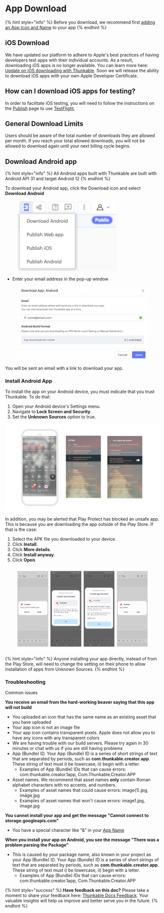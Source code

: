 # App Download



{% hint style="info" %}
Before you download, we recommend first [adding an App Icon and Name](../../project-settings/) to your app
{% endhint %}

## iOS Download&#x20;

We have updated our platform to adhere to Apple's best practices of having developers test apps with their individual accounts. As a result, downloading iOS apps is no longer available. You can learn more here: [Update on iOS downloading with Thunkable](https://blog.thunkable.com/update-on-ios-downloading-with-thunkable). Soon we will release the ability to download iOS apps with your own Apple Developer Certificate.

## How can I download iOS apps for testing?&#x20;

In order to facilitate iOS testing, you will need to follow the instructions on the [Publish](../../../publish-to-app-store-ios/) page to use [TestFlight](../../../publish-to-app-store-ios/testflight-overview/testflight-in-depth.md).&#x20;

## General Download Limits

Users should be aware of the total number of downloads they are allowed per month. If you reach your total allowed downloads, you will not be allowed to download again until your next billing cycle begins.&#x20;

## Download Android app

{% hint style="info" %}
All Android apps built with Thunkable are built with Android API 31 and target Android 12
{% endhint %}

To download your Android app, click the Download icon and select **Download Android**&#x20;

<div align="left">

<figure><img src="../../../.gitbook/assets/Publish and Download - dropdown menu.png" alt="" width="321"><figcaption></figcaption></figure>

</div>

* Enter your email address in the pop-up window

<figure><img src="../../../.gitbook/assets/Screen Shot 2022-09-23 at 1.19.31 PM.png" alt=""><figcaption></figcaption></figure>

You will be sent an email with a link to download your app.

### Install Android App

To install the app on your Android device, you must indicate that you trust Thunkable. To do that:

1. Open your Android device's Settings menu.
2. Navigate to **Lock Screen and Security**.&#x20;
3. Set the **Unknown Sources** option to true.

<div align="left">

<img src="../../../.gitbook/assets/download-fig-4.png" alt="">

</div>

In addition, you may be alerted that Play Protect has blocked an unsafe app. This is because you are downloading the app outside of the Play Store. If that is the case:

1. Select the APK file you downloaded to your device.
2. Click **Install**.
3. Click **More details**.
4. Click **Install anyway**.
5. Click **Open**.

<figure><img src="../../../.gitbook/assets/APK Screenshots (1).png" alt=""><figcaption></figcaption></figure>

{% hint style="info" %}
Anyone installing your app directly, instead of from the Play Store, will need to change the setting on their phone to allow installation of apps from Unknown Sources.
{% endhint %}

### Troubleshooting

Common issues

**You receive an email from the hard-working beaver saying that this app will not build**

* You uploaded an icon that has the same name as an existing asset that you have uploaded
* Your app icon is not an image file
* Your app icon contains transparent pixels. Apple does not allow you to have any icons with any transparent colors
* We are having trouble with our build servers. Please try again in 30 minutes or chat with us if you are still having problems
* App (Bundle) ID. Your App (Bundle) ID is a series of short strings of text that are separated by periods, such as **com.thunkable.creator.app**. These string of text must i) be lowercase, ii) begin with a letter.
  * Examples of App (Bundle) IDs that can cause errors: com.thunkable.creator.1app, Com.Thunkable.Creator.APP
* Asset names. We recommend that asset names **only** contain Roman alphabet characters with no accents, and numbers.
  * Examples of asset names that could cause errors: image(1).jpg, imãge.jpg
  * Examples of asset names that won't cause errors: image1.jpg, image.jpg

**You cannot install your app and get the message "Cannot connect to storage.googleapis.com"**

* You have a special character like "&" in your [App Name](../../project-settings/#app-name)

**When you install your app on Android, you see the message "There was a problem parsing the Package"**

* This is caused by your package name, also known in your project as your App (Bundle) ID. Your App (Bundle) ID is a series of short strings of text that are separated by periods, such as **com.thunkable.creator.app**. These string of text must i) be lowercase, ii) begin with a letter.
  * Examples of App (Bundle) IDs that can cause errors: com.thunkable.creator.1app, Com.Thunkable.Creator.APP

{% hint style="success" %}
**Have feedback on this doc?** Please take a moment to share your feedback here: [Thunkable Docs Feedback](https://docs.google.com/forms/d/e/1FAIpQLSfCwn5L2xyla-LSLZX0DSWFcFeJ43qp-r1tELCacuVS2zduLA/viewform?usp=sf\_link). Your valuable insights will help us improve and better serve you in the future.
{% endhint %}
